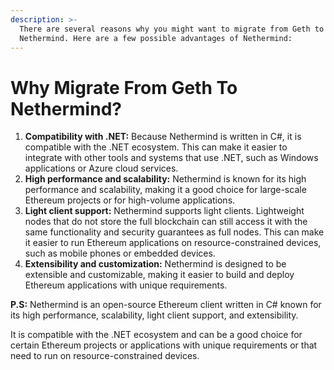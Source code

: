 ```yaml
---
description: >-
  There are several reasons why you might want to migrate from Geth to
  Nethermind. Here are a few possible advantages of Nethermind:
---
```


# Why Migrate From Geth To Nethermind?

1. &#x20;**Compatibility with .NET:** Because Nethermind is written in C#, it is compatible with the .NET ecosystem. This can make it easier to integrate with other tools and systems that use .NET, such as Windows applications or Azure cloud services.
2. &#x20;**High performance and scalability:** Nethermind is known for its high performance and scalability, making it a good choice for large-scale Ethereum projects or for high-volume applications.
3. &#x20; **Light client support:** Nethermind supports light clients. Lightweight nodes that do not store the full blockchain can still access it with the same functionality and security guarantees as full nodes. This can make it easier to run Ethereum applications on resource-constrained devices, such as mobile phones or embedded devices.
4. &#x20;**Extensibility and customization:** Nethermind is designed to be extensible and customizable, making it easier to build and deploy Ethereum applications with unique requirements.

**P.S:** Nethermind is an open-source Ethereum client written in C# known for its high performance, scalability, light client support, and extensibility.&#x20;

It is compatible with the .NET ecosystem and can be a good choice for certain Ethereum projects or applications with unique requirements or that need to run on resource-constrained devices.
